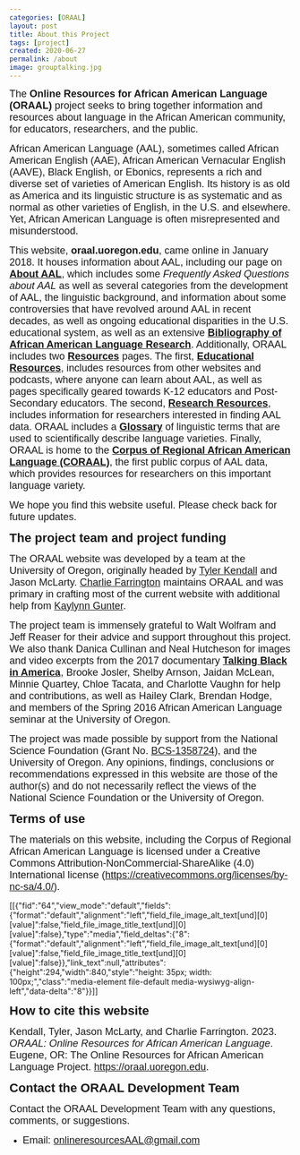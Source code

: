 ```yaml
---
categories: [ORAAL]
layout: post
title: About this Project
tags: [project]
created: 2020-06-27
permalink: /about
image: grouptalking.jpg
---
```


<p><span style="font-family:Arial,Helvetica,sans-serif;"><span style="font-size:18px;">The <strong>Online Resources for African American Language (ORAAL)</strong> project seeks to bring together information and resources about language in the African American community, for educators, researchers, and the&nbsp;public.</span></span></p><p><span style="font-family:Arial,Helvetica,sans-serif;"><span style="font-size:18px;">African American Language (AAL), sometimes called African American English (AAE), African American Vernacular English (AAVE), Black English, or Ebonics, represents a rich and diverse set of varieties of American English. Its history is as old as America and its linguistic structure is as systematic and as normal&nbsp;as other varieties of English, in the U.S. and elsewhere. Yet, African American Language is often misrepresented and misunderstood.&nbsp;</span></span></p><p><span style="font-family:Arial,Helvetica,sans-serif;"><span style="font-size:18px;">This website, <strong>oraal.uoregon.edu</strong>, came online in January 2018. It houses information about AAL, including our page on <a id="Facts" name="Facts"></a><strong><a href="/AAL">About AAL</a></strong>, which includes some <em>Frequently Asked Questions about AAL</em> as well as several categories from the development of AAL, the linguistic background, and information about some controversies that have revolved around AAL in recent decades, as well as ongoing educational disparities in the U.S. educational system, as well as an extensive <strong><a href="/AAL/Bibliography">Bibliography of African American Language Research</a></strong>. Additionally, ORAAL includes two <a href="/resources" id="Resources" name="Resources"><strong>Resources</strong></a> pages. The first, <strong><a href="/resources/educational">Educational Resources</a></strong>, includes resources from other websites and podcasts, where anyone can learn about AAL, as well as pages specifically geared towards K-12 educators and Post-Secondary educators. The second, <strong><a href="/resources/research">Research Resources</a></strong>, includes information for researchers interested in finding AAL data. ORAAL includes a <a href="/glossary" id="Glossary" name="Glossary"><strong>Glossary</strong></a> of linguistic terms that are used to scientifically describe language varieties. Finally, ORAAL is home to the <a name="coraal"></a><a href="/coraal"><strong>Corpus of Regional African American Language (CORAAL)</strong></a>, the first public corpus of AAL data, which provides resources for researchers on this important language variety.</span></span></p><p><span style="font-family:Arial,Helvetica,sans-serif;"><span style="font-size:18px;">We hope you find this website useful. Please check back for future updates.</span></span></p><p><span style="font-size:22px;"><span style="font-family:Trebuchet MS,Helvetica,sans-serif;"><strong>The project team and project funding</strong></span></span></p><p><span style="font-family:Arial,Helvetica,sans-serif;"><span style="font-size:18px;">The ORAAL website was developed by a team at the University of Oregon, originally headed by <a href="https://pages.uoregon.edu/tsk/" target="_blank">Tyler Kendall</a> and Jason McLarty. <a href="https://charliefarrington.com/" target="_blank">Charlie Farrington</a> maintains ORAAL and was primary in crafting most of the current website with additional help from <a href="https://kaylynngunter.com/" target="_blank">Kaylynn Gunter</a>.</span></span></p><p><span style="font-family:Arial,Helvetica,sans-serif;"><span style="font-size:18px;">The project team is immensely grateful to Walt Wolfram and Jeff Reaser for their advice and support throughout this project. We also thank Danica Cullinan and Neal Hutcheson for images and video excerpts from the 2017 documentary <strong><a href="https://talkingblackinamerica.org" target="_blank">Talking Black in America</a></strong>, Brooke Josler, Shelby Arnson, Jaidan McLean, Minnie Quartey, Chloe Tacata, and Charlotte Vaughn for help and contributions, as well as Hailey Clark, Brendan Hodge, and members of the Spring 2016 African American Language seminar at the University of Oregon.</span></span></p><p><span style="font-family:Arial,Helvetica,sans-serif;"><span style="font-size:18px;">The project was made possible by support from the National Science Foundation (Grant No. <a href="https://www.nsf.gov/awardsearch/showAward?AWD_ID=1358724" target="_blank">BCS-1358724</a>), and the University of Oregon. Any opinions, findings, conclusions or recommendations expressed in this website are those of the author(s) and do not necessarily reflect the views of the National Science Foundation or the University of Oregon.</span></span></p><p><span style="font-size:22px;"><span style="font-family:Trebuchet MS,Helvetica,sans-serif;"><strong>Terms of use</strong></span></span></p><p><span style="font-size:18px;"><span style="font-family:Arial,Helvetica,sans-serif;">The materials on this website, including the Corpus of Regional African American Language is licensed under a Creative Commons Attribution-NonCommercial-ShareAlike (4.0) International license (<a href="https://creativecommons.org/licenses/by-nc-sa/4.0/" target="_blank">https://creativecommons.org/licenses/by-nc-sa/4.0/</a>).</span></span></p><p>[[{"fid":"64","view_mode":"default","fields":{"format":"default","alignment":"left","field_file_image_alt_text[und][0][value]":false,"field_file_image_title_text[und][0][value]":false},"type":"media","field_deltas":{"8":{"format":"default","alignment":"left","field_file_image_alt_text[und][0][value]":false,"field_file_image_title_text[und][0][value]":false}},"link_text":null,"attributes":{"height":294,"width":840,"style":"height: 35px; width: 100px;","class":"media-element file-default media-wysiwyg-align-left","data-delta":"8"}}]]</p><p><span style="font-family:Trebuchet MS,Helvetica,sans-serif;"><span style="font-size:22px;"><strong>How to cite this website</strong></span></span></p><p><span style="font-family:Arial,Helvetica,sans-serif;"><span style="font-size:18px;">Kendall, Tyler, Jason McLarty, and Charlie Farrington. 2023. <em>ORAAL: Online Resources for African American Language</em>. Eugene, OR: The Online Resources for African American Language Project. <a href="https://oraal.uoregon.edu">https://oraal.uoregon.edu</a>.</span></span></p><p><span style="font-family:Trebuchet MS,Helvetica,sans-serif;"><span style="font-size:22px;"><strong>Contact the ORAAL Development Team</strong></span></span></p><p><span style="font-family:Arial,Helvetica,sans-serif;"><span style="font-size:18px;">Contact the ORAAL Development Team with any questions, comments, or suggestions.</span></span></p><ul><li><span style="font-size:18px;"><span style="font-family:Arial,Helvetica,sans-serif;">Email: <a href="mailto:onlineresourcesAAL@gmail.com">onlineresourcesAAL@gmail.com</a></span></span></li></ul>
